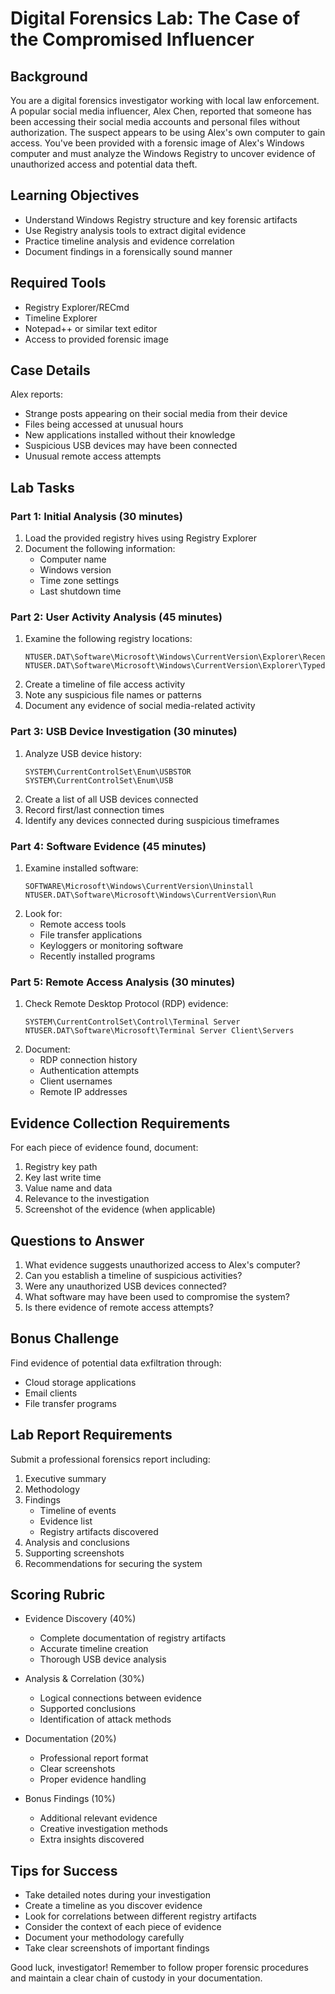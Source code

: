# Digital Forensics Lab: The Case of the Compromised Influencer

## Background

You are a digital forensics investigator working with local law enforcement. A popular social media influencer, Alex Chen, reported that someone has been accessing their social media accounts and personal files without authorization. The suspect appears to be using Alex's own computer to gain access. You've been provided with a forensic image of Alex's Windows computer and must analyze the Windows Registry to uncover evidence of unauthorized access and potential data theft.

## Learning Objectives

- Understand Windows Registry structure and key forensic artifacts
- Use Registry analysis tools to extract digital evidence
- Practice timeline analysis and evidence correlation
- Document findings in a forensically sound manner

## Required Tools

- Registry Explorer/RECmd
- Timeline Explorer
- Notepad++ or similar text editor
- Access to provided forensic image

## Case Details

Alex reports:
- Strange posts appearing on their social media from their device
- Files being accessed at unusual hours
- New applications installed without their knowledge
- Suspicious USB devices may have been connected
- Unusual remote access attempts

## Lab Tasks

### Part 1: Initial Analysis (30 minutes)

1. Load the provided registry hives using Registry Explorer
2. Document the following information:
   - Computer name
   - Windows version
   - Time zone settings
   - Last shutdown time

### Part 2: User Activity Analysis (45 minutes)

1. Examine the following registry locations:
   ```
   NTUSER.DAT\Software\Microsoft\Windows\CurrentVersion\Explorer\RecentDocs
   NTUSER.DAT\Software\Microsoft\Windows\CurrentVersion\Explorer\TypedPaths
   ```
2. Create a timeline of file access activity
3. Note any suspicious file names or patterns
4. Document any evidence of social media-related activity

### Part 3: USB Device Investigation (30 minutes)

1. Analyze USB device history:
   ```
   SYSTEM\CurrentControlSet\Enum\USBSTOR
   SYSTEM\CurrentControlSet\Enum\USB
   ```
2. Create a list of all USB devices connected
3. Record first/last connection times
4. Identify any devices connected during suspicious timeframes

### Part 4: Software Evidence (45 minutes)

1. Examine installed software:
   ```
   SOFTWARE\Microsoft\Windows\CurrentVersion\Uninstall
   NTUSER.DAT\Software\Microsoft\Windows\CurrentVersion\Run
   ```
2. Look for:
   - Remote access tools
   - File transfer applications
   - Keyloggers or monitoring software
   - Recently installed programs

### Part 5: Remote Access Analysis (30 minutes)

1. Check Remote Desktop Protocol (RDP) evidence:
   ```
   SYSTEM\CurrentControlSet\Control\Terminal Server
   NTUSER.DAT\Software\Microsoft\Terminal Server Client\Servers
   ```
2. Document:
   - RDP connection history
   - Authentication attempts
   - Client usernames
   - Remote IP addresses

## Evidence Collection Requirements

For each piece of evidence found, document:
1. Registry key path
2. Key last write time
3. Value name and data
4. Relevance to the investigation
5. Screenshot of the evidence (when applicable)

## Questions to Answer

1. What evidence suggests unauthorized access to Alex's computer?
2. Can you establish a timeline of suspicious activities?
3. Were any unauthorized USB devices connected?
4. What software may have been used to compromise the system?
5. Is there evidence of remote access attempts?

## Bonus Challenge

Find evidence of potential data exfiltration through:
- Cloud storage applications
- Email clients
- File transfer programs

## Lab Report Requirements

Submit a professional forensics report including:
1. Executive summary
2. Methodology
3. Findings
   - Timeline of events
   - Evidence list
   - Registry artifacts discovered
4. Analysis and conclusions
5. Supporting screenshots
6. Recommendations for securing the system

## Scoring Rubric

- Evidence Discovery (40%)
  - Complete documentation of registry artifacts
  - Accurate timeline creation
  - Thorough USB device analysis
  
- Analysis & Correlation (30%)
  - Logical connections between evidence
  - Supported conclusions
  - Identification of attack methods
  
- Documentation (20%)
  - Professional report format
  - Clear screenshots
  - Proper evidence handling
  
- Bonus Findings (10%)
  - Additional relevant evidence
  - Creative investigation methods
  - Extra insights discovered

## Tips for Success

- Take detailed notes during your investigation
- Create a timeline as you discover evidence
- Look for correlations between different registry artifacts
- Consider the context of each piece of evidence
- Document your methodology carefully
- Take clear screenshots of important findings

Good luck, investigator! Remember to follow proper forensic procedures and maintain a clear chain of custody in your documentation.
